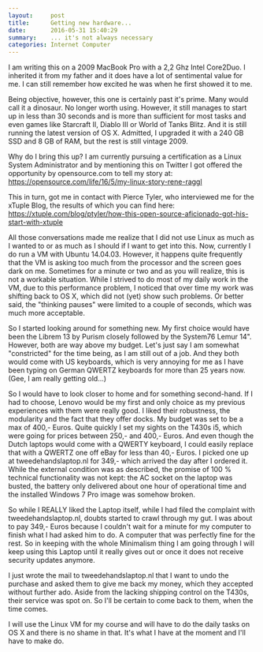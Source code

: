 ```yaml
---
layout:     post
title:      Getting new hardware...
date:       2016-05-31 15:40:29
summary:    ... it's not always necessary
categories: Internet Computer
---
```


I am writing this on a 2009 MacBook Pro with a 2,2 Ghz Intel Core2Duo. I inherited it from my father and it does have a lot of sentimental value for me. I can still remember how excited he was when he first showed it to me.

Being objective, however, this one is certainly past it's prime. Many would call it a dinosaur. No longer worth using. However, it still manages to start up in less than 30 seconds and is more than sufficient for most tasks and even games like Starcraft II, Diablo III or World of Tanks Blitz. And it is still running the latest version of OS X. Admitted, I upgraded it with a 240 GB SSD and 8 GB of RAM, but the rest is still vintage 2009.

Why do I bring this up? I am currently pursuing a certification as a Linux System Administrator and by mentioning this on Twitter I got offered the opportunity by opensource.com to tell my story at: https://opensource.com/life/16/5/my-linux-story-rene-raggl

This in turn, got me in contact with Pierce Tyler, who interviewed me for the xTuple Blog, the results of which you can find here: https://xtuple.com/blog/ptyler/how-this-open-source-aficionado-got-his-start-with-xtuple

All those conversations made me realize that I did not use Linux as much as I wanted to or as much as I should if I want to get into this. Now, currently I do run a VM with Ubuntu 14.04.03. However, it happens quite frequently that the VM is asking too much from the processor and the screen goes dark on me. Sometimes for a minute or two and as you will realize, this is not a workable situation. While I strived to do most of my daily work in the VM, due to this performance problem, I noticed that over time my work was shifting back to OS X, which did not (yet) show such problems. Or better said, the "thinking pauses" were limited to a couple of seconds, which was much more acceptable.

So I started looking around for something new. My first choice would have been the Librem 13 by Purism closely followed by the System76 Lemur 14". However, both are way above my budget. Let's just say I am somewhat "constricted" for the time being, as I am still out of a job. And they both would come with US keyboards, which is very annoying for me as I have been typing on German QWERTZ keyboards for more than 25 years now. (Gee, I am really getting old...)

So I would have to look closer to home and for something second-hand. If I had to choose, Lenovo would be my first and only choice as my previous experiences with them were really good. I liked their robustness, the modularity and the fact that they offer docks. My budget was set to be a max of 400,- Euros. Quite quickly I set my sights on the T430s i5, which were going for prices between 250,- and 400,- Euros. And even though the Dutch laptops would come with a QWERTY keyboard, I could easily replace that with a QWERTZ one off eBay for less than 40,- Euros. I picked one up at tweedehandslaptop.nl for 349,- which arrived the day after I ordered it. While the external condition was as described, the promise of 100 % technical functionality was not kept: the AC socket on the laptop was busted, the battery only delivered about one hour of operational time and the installed Windows 7 Pro image was somehow broken.

So while I REALLY liked the Laptop itself, while I had filed the complaint with tweedehandslaptop.nl, doubts started to crawl through my gut. I was about to pay 349,- Euros because I couldn't wait for a minute for my computer to finish what I had asked him to do. A computer that was perfectly fine for the rest. So in keeping with the whole Minimalism thing I am going through I will keep using this Laptop until it really gives out or once it does not receive security updates anymore.

I just wrote the mail to tweedehandslaptop.nl that I want to undo the purchase and asked them to give me back my money, which they accepted without further ado. Aside from the lacking shipping control on the T430s, their service was spot on. So I'll be certain to come back to them, when the time comes.

I will use the Linux VM for my course and will have to do the daily tasks on OS X and there is no shame in that. It's what I have at the moment and I'll have to make do.
